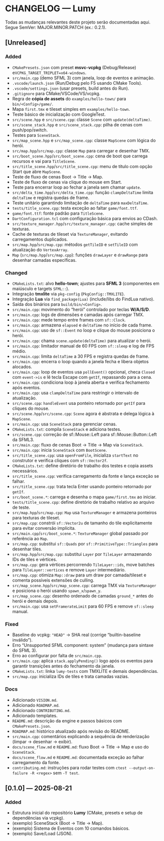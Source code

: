 # CHANGELOG — Lumy

Todas as mudanças relevantes deste projeto serão documentadas aqui.
Segue SemVer: MAJOR.MINOR.PATCH (ex.: 0.2.1).

## [Unreleased]
### Added
- `CMakePresets.json` com preset **msvc-vcpkg** (Debug/Release) e`VCPKG_TARGET_TRIPLET=x64-windows`.
- `src/main.cpp` (demo SFML 3) com janela, loop de eventos e animação.
- `.vscode/launch.json` (Run/Debug pelo F5 usando CMake Tools).
- `.vscode/settings.json` (usar presets, build antes do Run).
- `.gitignore` para CMake/VSCode/VS/vcpkg.
- Regra de **cópia de assets** do `examples/hello-town/` para `bin/<Config>/game/`.
- Mapa `first.tmx` e tileset simples em `examples/hello-town`.
- Teste básico de inicialização com GoogleTest.
- `src/scene.hpp` e `src/scene.cpp`: classe `Scene` com `update(deltaTime)`.
- `src/scene_stack.hpp` e `src/scene_stack.cpp`: pilha de cenas com push/pop/switch.
- Testes para `SceneStack`.
- `src/map_scene.hpp` e `src/map_scene.cpp`: classe `MapScene` com lógica do herói.
- `src/map.hpp`/`src/map.cpp`: classe `Map` para carregar e desenhar TMX.
- `src/boot_scene.hpp`/`src/boot_scene.cpp`: cena de boot que carrega recursos e vai para `TitleScene`.
- `src/title_scene.hpp`/`src/title_scene.cpp`: menu de título com opção Start que abre `MapScene`.
- Teste de fluxo de cenas Boot → Title → Map.
- Teste de fluxo de cenas via clique do mouse em Start.
- Teste para encerrar loop ao fechar a janela sem chamar `update`.
- `src/delta_time.hpp`/`src/delta_time.cpp`: função `clampDeltaTime` limita `deltaTime` e registra quedas de frame.
- Teste unitário garantindo limitação de `deltaTime` para `maxDeltaTime`.
- `tests/title_scene.cpp`: testa exceção ao faltar `game/font.ttf`.
- `game/font.ttf`: fonte padrão para `TitleScene`.
- `DartConfiguration.tcl` com configuração básica para envios ao CDash.
- `src/texture_manager.hpp`/`src/texture_manager.cpp`: cache simples de texturas.
- Cache de texturas de tileset via `TextureManager`, evitando carregamentos duplicados.
- `src/map.hpp`/`src/map.cpp`: métodos `getTileID` e `setTileID` com atualização do `VertexArray`.
- `Map` (`src/map.hpp`/`src/map.cpp`): funções `drawLayer` e `drawRange` para desenhar camadas específicas.

### Changed
- `CMakeLists.txt`: alvo **hello-town**; ajustes para **SFML 3** (componentes em maiúsculo e targets `SFML::`).
- Integração **tmxlite** via `pkg-config` (`PkgConfig::TMXLITE`).
- Integração **Lua** via `find_package(Lua)` (include/libs do FindLua nativo).
- Saída dos binários para `build/bin/<Config>`.
- `src/main.cpp`: movimento do “herói” controlado por teclas **W/A/S/D**.
- `src/main.cpp`: logs de dimensões e camadas após carregar TMX.
- `src/main.cpp`: mede tempo entre frames com `sf::Clock`.
- `src/main.cpp`: armazena `elapsed` e `deltaTime` no início de cada frame.
- `src/main.cpp`: uso de `sf::Event` no loop e clique do mouse posiciona o herói.
- `src/main.cpp`: chama `scene.update(deltaTime)` para atualizar o herói.
- `src/main.cpp`: limitador manual de 60 FPS com `sf::sleep` e log de FPS médio.
- `src/main.cpp`: limita `deltaTime` a 30 FPS e registra quedas de frame.
- `src/main.cpp`: encerra o loop quando a janela fecha e libera objetos alocados.
- `src/main.cpp`: loop de eventos usa `pollEvent()` opcional, checa `Closed` com `event->is` e lê tecla Escape com `getIf`, repassando para a cena.
- `src/main.cpp`: condiciona loop à janela aberta e verifica fechamento após eventos.
- `src/main.cpp`: usa `clampDeltaTime` para restringir o intervalo de atualização.
- `src/scene.cpp`: `handleEvent` usa ponteiro retornado por `getIf` para cliques do mouse.
- `src/scene.hpp`/`src/scene.cpp`: `Scene` agora é abstrata e delega lógica à `MapScene`.
- `src/main.cpp`: usa `SceneStack` para gerenciar cenas.
- `CMakeLists.txt`: compila `SceneStack` e adiciona testes.
- `src/scene.cpp`: correção de sf::Mouse::Left para sf::Mouse::Button::Left da SFML3.
- `src/main.cpp`: fluxo de cenas Boot → Title → Map via `SceneStack`.
- `src/main.cpp`: inicia `SceneStack` com `BootScene`.
- `src/title_scene.cpp`: usa `openFromFile`, inicializa `startText` no construtor e verifica cliques com `sf::Vector2f`.
- `CMakeLists.txt`: define diretório de trabalho dos testes e copia assets necessários.
- `src/title_scene.cpp`: verifica carregamento da fonte e lança exceção se falhar.
- `src/title_scene.cpp`: trata tecla Enter usando ponteiro retornado por `getIf`.
- `src/boot_scene.*`: carrega e desenha o mapa `game/first.tmx` ao iniciar.
- `tests/title_scene.cpp`: define diretório de trabalho relativo ao arquivo de teste.
- `src/map.hpp`/`src/map.cpp`: `Map` usa `TextureManager` e armazena ponteiros para texturas de tileset.
- `src/map.cpp`: constrói `sf::Vector2u` de tamanho do tile explicitamente para evitar conversão implícita.
- `src/main.cpp`/`src/boot_scene.*`: `TextureManager` global passado por referência ao `Map`.
- `src/map.cpp`: substitui `sf::Quads` por `sf::PrimitiveType::Triangles` para desenhar tiles.
- `src/map.hpp`/`src/map.cpp`: substitui `Layer` por `TileLayer` armazenando IDs de tiles e vértices.
- `src/map.cpp`: gera vértices percorrendo `TileLayer::ids`, move batches para `TileLayer::vertices` e remove `Layer` intermediário.
- `src/map.cpp`: otimiza `Map::draw` para um draw por camada/tileset e comenta possíveis extensões de culling.
- `src/map_scene.hpp`/`src/map_scene.cpp`: carrega TMX via `TextureManager` e posiciona o herói usando `spawn_x`/`spawn_y`.
- `src/map_scene.cpp`: desenho ordenado de camadas `ground_*` antes do herói e demais depois.
- `src/main.cpp`: usa `setFramerateLimit` para 60 FPS e remove `sf::sleep` manual.

### Fixed
- Baseline do vcpkg: `"HEAD"` → SHA real (corrige “builtin-baseline inválido”).
- Erro “Unsupported SFML component: system” (mudança para sintaxe do SFML 3).
- Erro ao configurar por falta de `src/main.cpp`.
- `src/main.cpp`: aplica `stack.applyPending()` logo após os eventos para garantir transições antes do fechamento da janela.
- `CMakeLists.txt`: linka `lumy-tests` com TMXLITE e demais dependências.
- `src/map.cpp`: inicializa IDs de tiles e trata camadas vazias.

### Docs
- Adicionado `VISION.md`.
- Adicionado `ROADMAP.md`.
- Adicionado `CONTRIBUTING.md`.
- Adicionado templates.
- `README.md`: descrição da engine e passos básicos com `CMakePresets.json`.
- `ROADMAP.md`: histórico atualizado após revisão do README.
- `src/main.cpp`: comentários explicando a sequência de renderização (limpar → desenhar → exibir).
- `docs/scene_flow.md` e `README.md`: fluxo Boot → Title → Map e uso do `SceneStack`.
- `docs/scene_flow.md` e `README.md`: documentada exceção ao falhar carregamento da fonte.
- `contributing.md`: instruções para rodar testes com `ctest --output-on-failure -R <regex>` sem `-T test`.



## [0.1.0] — 2025-08-21
### Added
- Estrutura inicial do repositório **Lumy** (CMake, presets e setup de dependências via vcpkg).
- (exemplo) SceneStack (Boot → Title → Map).
- (exemplo) Sistema de Eventos com 10 comandos básicos.
- (exemplo) Save/Load (JSON).
